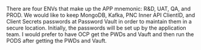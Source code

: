 There are four ENVs that make up the APP mnemonic: R&D, UAT, QA, and PROD. We would like to keep MongoDB, Kafka, PNC Inner API ClientID, and Client Secrets passwords at Password Vault in order to maintain them in a secure location. Initially, the passwords will be set up by the application team. I would prefer to have OCP get the PWDs and Vauft and then run the PODS after getting the PWDs and Vauft.